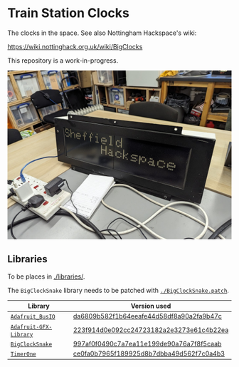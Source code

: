 # Train Station Clocks

The clocks in the space. See also Nottingham Hackspace's wiki:

<https://wiki.nottinghack.org.uk/wiki/BigClocks>

This repository is a work-in-progress.

![Picture of train clock sign](images/train-sign.png)

## Libraries

To be places in [./libraries/](./libraries/).

The `BigClockSnake` library needs to be patched with [`./BigClockSnake.patch`](./BigClockSnake.patch).

| Library | Version used |
| --- | --- |
| [`Adafruit_BusIO`] | [da6809b582f1b64eeafe44d58df8a90a2fa9b47c][Adafruit_BusIO#at] |
| [`Adafruit-GFX-Library`] | [223f914d0e092cc24723182a2e3273e61c4b22ea][Adafruit-GFX-Library#at] |
| [`BigClockSnake`] | [997af0f0490c7a7ea11e199de90a76a7f8f5caab][BigClockSnake#at] |
| [`TimerOne`] | [ce0fa0b7965f189925d8b7dbba49d562f7c0a4b3][TimerOne#at] |

[`Adafruit_BusIO`]: https://github.com/adafruit/Adafruit_BusIO
[Adafruit_BusIO#at]: https://github.com/adafruit/Adafruit_BusIO/tree/da6809b582f1b64eeafe44d58df8a90a2fa9b47c
[`Adafruit-GFX-Library`]: https://github.com/adafruit/Adafruit-GFX-Library
[Adafruit-GFX-Library#at]: https://github.com/adafruit/Adafruit-GFX-Library/tree/223f914d0e092cc24723182a2e3273e61c4b22ea
[`BigClockSnake`]: https://github.com/daniel1111/BigClockSnake
[BigClockSnake#at]: https://github.com/daniel1111/BigClockSnake/tree/997af0f0490c7a7ea11e199de90a76a7f8f5caab
[`TimerOne`]: https://github.com/PaulStoffregen/TimerOne
[TimerOne#at]: https://github.com/PaulStoffregen/TimerOne/tree/ce0fa0b7965f189925d8b7dbba49d562f7c0a4b3
